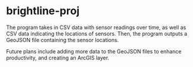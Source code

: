 # brightline-proj
The program takes in CSV data with sensor readings over time, as well as CSV data indicating the locations of sensors. 
Then, the program outputs a GeoJSON file containing the sensor locations.

Future plans include adding more data to the GeoJSON files to enhance productivity, and creating an ArcGIS layer.

